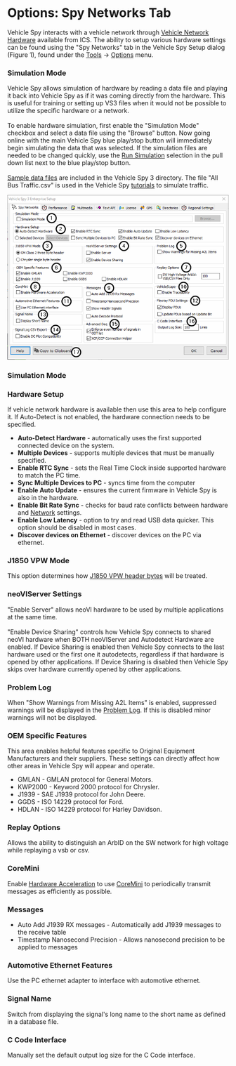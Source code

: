 # Options: Spy Networks Tab

Vehicle Spy interacts with a vehicle network through [Vehicle Network Hardware](../../../../vehicle-network-interface-hardware/) available from ICS. The ability to setup various hardware settings can be found using the "Spy Networks" tab in the Vehicle Spy Setup dialog (Figure 1), found under the [Tools](../../) -> [Options](../) menu.

### Simulation Mode

Vehicle Spy allows simulation of hardware by reading a data file and playing it back into Vehicle Spy as if it was coming directly from the hardware. This is useful for training or setting up VS3 files when it would not be possible to utilize the specific hardware or a network.\
\
To enable hardware simulation, first enable the "Simulation Mode" checkbox and select a data file using the "Browse" button. Now going online with the main Vehicle Spy blue play/stop button will immediately begin simulating the data that was selected. If the simulation files are needed to be changed quickly, use the [Run Simulation](../../../../basic-operation-of-vehicle-spy/running-and-stopping.md) selection in the pull down list next to the blue play/stop button.\
\
[Sample data files](../../../../application-notes/sample-replay-files.md) are included in the Vehicle Spy 3 directory. The file "All Bus Traffic.csv" is used in the Vehicle Spy [tutorials](../../../../vehicle-spy-tutorials/) to simulate traffic.

![Figure 1: The Spy Networks tab lets you run in simulation mode or configure your hardware.](../../../../.gitbook/assets/spyHardwareSetup.gif)

### Simulation Mode

### Hardware Setup

If vehicle network hardware is available then use this area to help configure it. If Auto-Detect is not enabled, the hardware connection needs to be specified.

* **Auto-Detect Hardware** - automatically uses the first supported connected device on the system.
* **Multiple Devices** - supports multiple devices that must be manually specified.
* **Enable RTC Sync** - sets the Real Time Clock inside supported hardware to match the PC time.
* **Sync Multiple Devices to PC** - syncs time from the computer
* **Enable Auto Update** - ensures the current firmware in Vehicle Spy is also in the hardware.
* **Enable Bit Rate Sync** - checks for baud rate conflicts between hardware and [Network](../../../main-menu-spy-networks/networks/setup-a-network.md) settings.
* **Enable Low Latency** - option to try and read USB data quicker. This option should be disabled in most cases.
* **Discover devices on Ethernet** - discover devices on the PC via ethernet.

### J1850 VPW Mode

This option determines how [J1850 VPW header bytes](spy-networks-tab-j1850-vpw-mode.md) will be treated.

### neoVIServer Settings

"Enable Server" allows neoVI hardware to be used by multiple applications at the same time.\
\
"Enable Device Sharing" controls how Vehicle Spy connects to shared neoVI hardware when BOTH neoVIServer and Autodetect Hardware are enabled. If Device Sharing is enabled then Vehicle Spy connects to the last hardware used or the first one it autodetects, regardless if that hardware is opened by other applications. If Device Sharing is disabled then Vehicle Spy skips over hardware currently opened by other applications.

### Problem Log

When "Show Warnings from Missing A2L Items" is enabled, suppressed warnings will be displayed in the [Problem Log](../../tools-problem-log.md). If this is disabled minor warnings will not be displayed.

### OEM Specific Features

This area enables helpful features specific to Original Equipment Manufacturers and their suppliers. These settings can directly affect how other areas in Vehicle Spy will appear and operate.

* GMLAN - GMLAN protocol for General Motors.
* KWP2000 - Keyword 2000 protocol for Chrysler.
* J1939 - SAE J1939 protocol for John Deere.
* GGDS - ISO 14229 protocol for Ford.
* HDLAN - ISO 14229 protocol for Harley Davidson.

### Replay Options

Allows the ability to distinguish an ArbID on the SW network for high voltage while replaying a vsb or csv.

### CoreMini

Enable [Hardware Acceleration](../../tools-utilities/utilities-hardware-acceleration.md) to use [CoreMini](../../utilities-coremini-console/) to periodically transmit messages as efficiently as possible.

### Messages

* Auto Add J1939 RX messages - Automatically add J1939 messages to the receive table
* Timestamp Nanosecond Precision - Allows nanosecond precision to be applied to messages

### Automotive Ethernet Features

Use the PC ethernet adapter to interface with automotive ethernet.

### Signal Name

Switch from displaying the signal's long name to the short name as defined in a database file.

### C Code Interface

Manually set the default output log size for the C Code interface.
